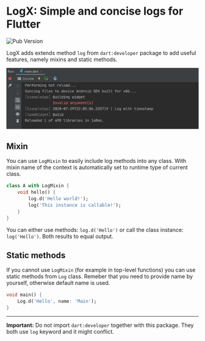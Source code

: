 # LogX: Simple and concise logs for Flutter

![Pub Version](https://img.shields.io/pub/v/logx)

LogX adds extends method `log` from `dart:developer` package to add useful features, namely mixins and static methods.

![Screenshot](screenshot.png)

## Mixin

You can use `LogMixin` to easily include log methods into any class. With mixin name of the context is automatically set to runtime type of current class.

```dart
class A with LogMixin {
    void hello() {
        log.d('Hello world!');
        log('This instance is callable!');
    }
}
```

You can either use methods: `log.d('Hello')` or call the class instance: `log('Hello')`. Both results to equal output.

## Static methods

If you cannot use `LogMixin` (for example in top-level functions) you can use static methods from  `Log` class. Remeber that you need to provide name by yourself, otherwise default name is used.

```dart
void main() {
    Log.d('Hello', name: 'Main');
}
```

***

**Important:** Do not import `dart:developer` together with this package. They both use `log` keyword and it might conflict.